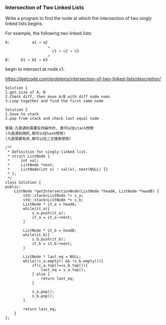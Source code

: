 ### Intersection of Two Linked Lists

Write a program to find the node at which the intersection of two singly linked lists begins.

For example, the following two linked lists:

```
A:          a1 → a2
                   ↘
                     c1 → c2 → c3
                   ↗            
B:     b1 → b2 → b3
```

begin to intersect at node c1.

https://leetcode.com/problems/intersection-of-two-linked-lists/description/

```
Solution 1
1.get size of A, B
2.Check diff, then move A/B with diff node nums
3.Loop together and find the first same node
```

```
Solution 2
1.Save to stack
2.pop from stack and check last equal node

套路:凡是遇到需要反向操作的, 都可以往stack想想
(凡是遇到随机,都可以往hash想想)
(凡是需要有序,都可以往二叉搜索想想)

/**
 * Definition for singly-linked list.
 * struct ListNode {
 *     int val;
 *     ListNode *next;
 *     ListNode(int x) : val(x), next(NULL) {}
 * };
 */
class Solution {
public:
    ListNode *getIntersectionNode(ListNode *headA, ListNode *headB) {
        std::stack<ListNode *> s_a;
        std::stack<ListNode *> s_b;
        ListNode * it_a = headA;
        while(it_a){
            s_a.push(it_a);
            it_a = it_a->next;
        }
        
        ListNode * it_b = headB;
        while(it_b){
            s_b.push(it_b);
            it_b = it_b->next;
        }
        
        ListNode * last_eq = NULL;
        while(!s_a.empty() && !s_b.empty()){
            if(s_a.top()==s_b.top()){
                last_eq = s_a.top();
            } else {
                return last_eq;
            }
            
            s_a.pop();
            s_b.pop();
        }
        
        return last_eq;
    }
};

```